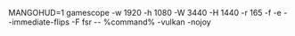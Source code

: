 MANGOHUD=1 gamescope -w 1920 -h 1080 -W 3440 -H 1440 -r 165 -f -e --immediate-flips -F fsr -- %command% -vulkan -nojoy
